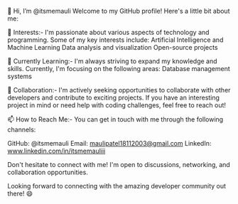 👋 Hi, I’m @itsmemauli
Welcome to my GitHub profile! Here's a little bit about me:

👀 Interests:-
I'm passionate about various aspects of technology and programming. Some of my key interests include:
Artificial Intelligence and Machine Learning
Data analysis and visualization
Open-source projects

🌱 Currently Learning:-
I'm always striving to expand my knowledge and skills. Currently, I'm focusing on the following areas:
Database management systems

💞️ Collaboration:-
I'm actively seeking opportunities to collaborate with other developers and contribute to exciting projects. If you have an interesting project in mind or need help with coding challenges, feel free to reach out!

📫 How to Reach Me:-
You can get in touch with me through the following channels:

GitHub: @itsmemauli
Email: maulipatel18112003@gmail.com
LinkedIn: www.linkedin.com/in/itsmemauliii

Don't hesitate to connect with me! I'm open to discussions, networking, and collaboration opportunities.

Looking forward to connecting with the amazing developer community out there! 😄
